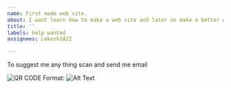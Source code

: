 ```yaml
---
name: First made web site.
about: I want learn how to make a web site and later on make a better web site.
title: ''
labels: help wanted
assignees: Lokesh1822

---
```


To suggest me any thing  scan and send me email

![QR CODE](https://drive.google.com/file/d/1-Ihk-U8hpoT5JVaZMVqBiIeKJRvPY0zv/view?usp=drivesdk)
Format: ![Alt Text](url)

